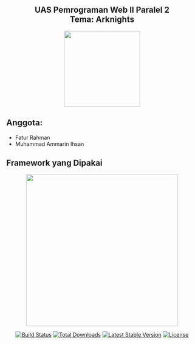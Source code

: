 <h2 align = "center"> UAS Pemrograman Web II Paralel 2 <br> Tema: Arknights</h2>

<p align="center">
  <a href = "https://www.arknights.global/" title = "Arknights">
    <img src = "https://webusstatic.yo-star.com/ark_us_web/mobile/img/logo03.fbaed501.png" width = "200px"/>
  </a>
</p>

## Anggota:
- Fatur Rahman
- Muhammad Ammarin Ihsan


## Framework yang Dipakai

<p align="center"><a href="https://laravel.com" target="_blank"><img src="https://raw.githubusercontent.com/laravel/art/master/logo-lockup/5%20SVG/2%20CMYK/1%20Full%20Color/laravel-logolockup-cmyk-red.svg" width="400"></a></p>

<p align="center">
<a href="https://travis-ci.org/laravel/framework"><img src="https://travis-ci.org/laravel/framework.svg" alt="Build Status"></a>
<a href="https://packagist.org/packages/laravel/framework"><img src="https://img.shields.io/packagist/dt/laravel/framework" alt="Total Downloads"></a>
<a href="https://packagist.org/packages/laravel/framework"><img src="https://img.shields.io/packagist/v/laravel/framework" alt="Latest Stable Version"></a>
<a href="https://packagist.org/packages/laravel/framework"><img src="https://img.shields.io/packagist/l/laravel/framework" alt="License"></a>
</p>
